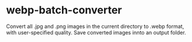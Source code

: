 # webp-batch-converter
Convert all .jpg and .png images in the current directory to .webp format, with user-specified quality. Save converted images innto an output folder.
